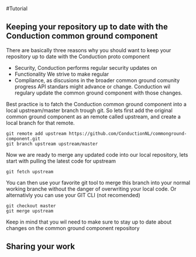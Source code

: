 #Tutorial

Keeping your repository up to date with the Conduction common ground component 
-------
There are basically three reasons why you should want to keep your repository up to date with the Conduction proto component
* Security, Conduction performs regular security updates on 
* Functionality We strive to make regular 
* Compliance, as discusions in the broader common ground comunity progress API standars might advance or change. Conduction wil regulary update the common ground component with those changes. 



Best practice is to fatch the Conduction common ground component into a local upstream/master branch trough git. So lets first add the original common ground component as an remote called upstream, and create a local branch for that remote. 

```CLI
git remote add upstream https://github.com/ConductionNL/commonground-component.git
git branch upstream upstream/master
```

Now we are ready to merge any updated code into our local repository, lets start with pulling the latest code for upstream

```CLI
git fetch upstream
```

You can then use your favorite git tool to merge this branch into your normal working branche without the danger of overwriting your local code. Or alternativly you can use your GIT CLI (not  recomended)

```CLI
git checkout master
git merge upstream
```

Keep in mind that you wil need to make sure to stay up to date about changes on the common ground component repository 


Sharing your work 
-------